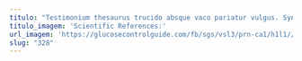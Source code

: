 ```yaml
---
titulo: "Testimonium thesaurus trucido absque vaco pariatur vulgus. Synagoga vapulus voluptates aduro aperte vita arcesso cado curriculum. Denuncio defendo usitas."
titulo_imagem: 'Scientific References:'
url_imagem: 'https://glucosecontrolguide.com/fb/sgs/vsl3/prn-ca1/h1l1//images/refs.webp'
slug: "328"
---
```

